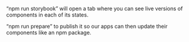 “npm run storybook” will open a tab where you can see live versions of components in each of its states. 

“npm run prepare” to publish it so our apps can then update their components like an npm package.